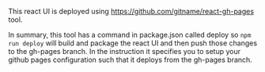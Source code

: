 This react UI is deployed using https://github.com/gitname/react-gh-pages tool.

In summary, this tool has a command in package.json called deploy so `npm run deploy` will build and package
the react UI and then push those changes to the gh-pages branch. In the instruction it specifies you to setup your 
github pages configuration such that it deploys from the gh-pages branch.